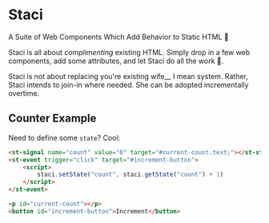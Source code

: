 # Staci
A Suite of Web Components Which Add Behavior to Static HTML 💄

Staci is all about *complimenting* existing HTML. Simply drop in a few web components, add some attributes, and let Staci do all the work 🤤.

Staci is not about replacing you're existing wife__ I mean system. Rather, Staci intends to join-in where needed. She can be adopted incrementally overtime.

## Counter Example
Need to define some `state`? Cool:
```html
<st-signal name="count" value="0" target="#current-count.text;"></st-state>
<st-event trigger="click" target="#increment-button">
    <script>
        staci.setState("count", staci.getState("count") + 1)
    </script>
</st-event>

<p id="current-count"></p>
<button id="increment-button">Increment</button>
```
